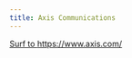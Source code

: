 ```yaml
---
title: Axis Communications
---
```


<a href="https://www.axis.com/" target="_blank">Surf to https://www.axis.com/</a>
